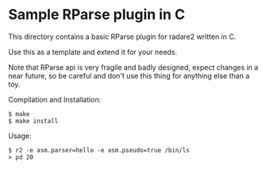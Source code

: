 # Sample RParse plugin in C

This directory contains a basic RParse plugin for radare2 written in C.

Use this as a template and extend it for your needs.

Note that RParse api is very fragile and badly designed, expect
changes in a near future, so be careful and don't use this thing for
anything else than a toy.

Compilation and Installation:

```
$ make
$ make install
```

Usage:

```
$ r2 -e asm.parser=hello -e asm.pseudo=true /bin/ls
> pd 20
```
